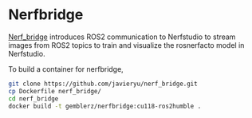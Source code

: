 # Nerfbridge

[Nerf_bridge](https://github.com/javieryu/nerf_bridge) introduces ROS2 communication to Nerfstudio to stream images from ROS2 topics to train and visualize the rosnerfacto model in Nerfstudio.

To build a container for nerfbridge,

```bash
git clone https://github.com/javieryu/nerf_bridge.git
cp Dockerfile nerf_bridge/
cd nerf_bridge
docker build -t gemblerz/nerfbridge:cu118-ros2humble .
```